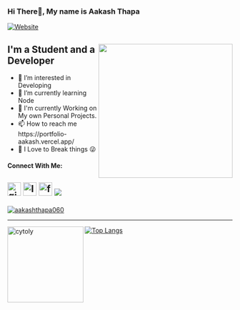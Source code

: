 ### Hi There👋, My name is Aakash Thapa 
[![Website](https://img.shields.io/website?label=aakashthapa.com.np&style=for-the-badge&url=https%3A%2F%2Faakashthapa.com.np)](https://portfolio-aakash.vercel.app/)


<div>
  <img align = "right" src ="https://media.giphy.com/media/PiQejEf31116URju4V/giphy.gif" width = "300px" >
  <p align = "left">
  <h2>I'm a Student and a Developer </h2>
  <ul>
    <li>👀 I’m interested in Developing</li>
    <li>🌱 I’m currently learning Node</li>
    <li>🧐 I'm currently Working on My own Personal Projects.</li>
    <li>📫 How to reach me https://portfolio-aakash.vercel.app/</li>
    <li>🤯 I Love to Break things 😜</li>
  </ul>
  </p>
  
</div>


#### Connect With Me:
<a href="https://github.com/aakashthapa060/"><img width = "30px" alt = "github" src="https://image.flaticon.com/icons/png/512/2111/2111274.png"></a>
<a href="https://www.instagram.com/aa_ku_ttp/"><img width = "30px" alt = "Instagram" src="https://image.flaticon.com/icons/png/512/2111/2111336.png"></a>
<a href="https://www.facebook.com/AaKuTtp/"><img width = "30px" alt = "facebook" src="https://image.flaticon.com/icons/png/512/2111/2111275.png"></a>
![](https://komarev.com/ghpvc/?username=aakashthapa060)
---
<p align="left"> <a href="https://github.com/ryo-ma/github-profile-trophy"><img src="https://github-profile-trophy.vercel.app/?username=aakashthapa060&theme=onedark&margin-w=15&margin-h=15&column=7" alt="aakashthapa060" /></a> </p>

---
<div>
<img height="170" align="left" src="https://github-readme-stats.vercel.app/api?username=aakashthapa060&show_icons=true&theme=radical" alt="cytoly" />

[![Top Langs](https://github-readme-stats.vercel.app/api/top-langs/?username=aakashthapa060&layout=compact&theme=radical&hide=html)](https://github.com/aakashthapa060/github-readme-stats)	

</div>
